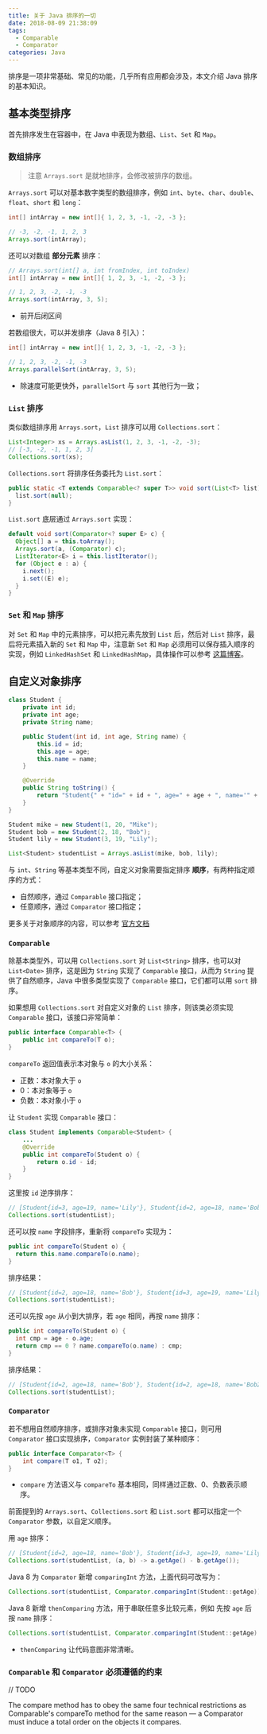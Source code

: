 ```yaml
---
title: 关于 Java 排序的一切
date: 2018-08-09 21:38:09
tags:
  - Comparable
  - Comparator
categories: Java
---
```


排序是一项非常基础、常见的功能，几乎所有应用都会涉及，本文介绍 Java 排序的基本知识。

## 基本类型排序

首先排序发生在容器中，在 Java 中表现为数组、`List`、`Set` 和 `Map`。

### 数组排序

>注意 `Arrays.sort` 是就地排序，会修改被排序的数组。

`Arrays.sort` 可以对基本数字类型的数组排序，例如 `int`、`byte`、`char`、`double`、`float`、`short` 和 `long`：

```Java
int[] intArray = new int[]{ 1, 2, 3, -1, -2, -3 };

// -3, -2, -1, 1, 2, 3
Arrays.sort(intArray);
```

<!-- more -->

还可以对数组 **部分元素** 排序：

```Java
// Arrays.sort(int[] a, int fromIndex, int toIndex)
int[] intArray = new int[]{ 1, 2, 3, -1, -2, -3 };

// 1, 2, 3, -2, -1, -3
Arrays.sort(intArray, 3, 5);
```

* 前开后闭区间

若数组很大，可以并发排序（Java 8 引入）：

```Java
int[] intArray = new int[]{ 1, 2, 3, -1, -2, -3 };

// 1, 2, 3, -2, -1, -3
Arrays.parallelSort(intArray, 3, 5);
```

* 除速度可能更快外，`parallelSort` 与 `sort` 其他行为一致；

### `List` 排序

类似数组排序用 `Arrays.sort`，`List` 排序可以用 `Collections.sort`：

```Java
List<Integer> xs = Arrays.asList(1, 2, 3, -1, -2, -3);
// [-3, -2, -1, 1, 2, 3]
Collections.sort(xs);
```

`Collections.sort` 将排序任务委托为 `List.sort`：

```Java
public static <T extends Comparable<? super T>> void sort(List<T> list) {
  list.sort(null);
}
```

`List.sort` 底层通过 `Arrays.sort` 实现：

```Java
default void sort(Comparator<? super E> c) {
  Object[] a = this.toArray();
  Arrays.sort(a, (Comparator) c);
  ListIterator<E> i = this.listIterator();
  for (Object e : a) {
    i.next();
    i.set((E) e);
  }
}
```

### `Set` 和 `Map` 排序

对 `Set` 和 `Map` 中的元素排序，可以把元素先放到 `List` 后，然后对 `List` 排序，最后将元素插入新的 `Set` 和 `Map` 中，注意新 `Set` 和 `Map` 必须用可以保存插入顺序的实现，例如 `LinkedHashSet` 和 `LinkedHashMap`，具体操作可以参考 [这篇博客](https://www.baeldung.com/java-sorting)。

## 自定义对象排序

```Java
class Student {
    private int id;
    private int age;
    private String name;

    public Student(int id, int age, String name) {
        this.id = id;
        this.age = age;
        this.name = name;
    }

    @Override
    public String toString() {
        return "Student{" + "id=" + id + ", age=" + age + ", name='" + name + '\'' + '}';
    }
}

Student mike = new Student(1, 20, "Mike");
Student bob = new Student(2, 18, "Bob");
Student lily = new Student(3, 19, "Lily");

List<Student> studentList = Arrays.asList(mike, bob, lily);
```

与 `int`、`String` 等基本类型不同，自定义对象需要指定排序 **顺序**，有两种指定顺序的方式：

* 自然顺序，通过 `Comparable` 接口指定；
* 任意顺序，通过 `Comparator` 接口指定；

更多关于对象顺序的内容，可以参考 [官方文档](https://docs.oracle.com/javase/tutorial/collections/interfaces/order.html)

### `Comparable`

除基本类型外，可以用 `Collections.sort` 对 `List<String>` 排序，也可以对 `List<Date>` 排序，这是因为 `String` 实现了 `Comparable` 接口，从而为 `String` 提供了自然顺序，Java 中很多类型实现了 `Comparable` 接口，它们都可以用 `sort` 排序。

如果想用 `Collections.sort` 对自定义对象的 `List` 排序，则该类必须实现 `Comparable` 接口，该接口非常简单：

```Java
public interface Comparable<T> {
    public int compareTo(T o);
}
```

`compareTo` 返回值表示本对象与 `o` 的大小关系：

* 正数：本对象大于 `o`
* 0：本对象等于 `o`
* 负数：本对象小于 `o`

让 `Student` 实现 `Comparable` 接口：

```Java
class Student implements Comparable<Student> {
    ...
    @Override
    public int compareTo(Student o) {
        return o.id - id;
    }
}
```

这里按 `id` 逆序排序：

```Java
// [Student{id=3, age=19, name='Lily'}, Student{id=2, age=18, name='Bob'}, Student{id=1, age=20, name='Mike'}]
Collections.sort(studentList);
```

还可以按 `name` 字段排序，重新将 `compareTo` 实现为：

```Java
public int compareTo(Student o) {
  return this.name.compareTo(o.name);
}
```

排序结果：

```Java
// [Student{id=2, age=18, name='Bob'}, Student{id=3, age=19, name='Lily'}, Student{id=1, age=20, name='Mike'}]
Collections.sort(studentList);
```

还可以先按 `age` 从小到大排序，若 `age` 相同，再按 `name` 排序：

```Java
public int compareTo(Student o) {
  int cmp = age - o.age;
  return cmp == 0 ? name.compareTo(o.name) : cmp;
}
```

排序结果：

```Java
// [Student{id=2, age=18, name='Bob'}, Student{id=2, age=18, name='Bob2'}, Student{id=3, age=19, name='Lily'}, Student{id=1, age=20, name='Mike'}]
Collections.sort(studentList);
```

### `Comparator`

若不想用自然顺序排序，或排序对象未实现 `Comparable` 接口，则可用 `Comparator` 接口实现排序，`Comparator` 实例封装了某种顺序：

```Java
public interface Comparator<T> {
    int compare(T o1, T o2);
}
```

* `compare` 方法语义与 `compareTo` 基本相同，同样通过正数、0、负数表示顺序。

前面提到的 `Arrays.sort`、`Collections.sort` 和 `List.sort` 都可以指定一个 `Comparator` 参数，以自定义顺序。

用 `age` 排序：

```Java
// [Student{id=2, age=18, name='Bob'}, Student{id=3, age=19, name='Lily'}, Student{id=1, age=20, name='Mike'}]
Collections.sort(studentList, (a, b) -> a.getAge() - b.getAge());
```

Java 8 为 `Comparator` 新增 `comparingInt` 方法，上面代码可改写为：

```Java
Collections.sort(studentList, Comparator.comparingInt(Student::getAge));
```

Java 8 新增 `thenComparing` 方法，用于串联任意多比较元素，例如 先按 `age` 后按 `name` 排序：

```Java
Collections.sort(studentList, Comparator.comparingInt(Student::getAge).thenComparing(Student::getName));
```

* `thenComparing` 让代码意图非常清晰。

### `Comparable` 和 `Comparator` 必须遵循的约束

// TODO

The compare method has to obey the same four technical restrictions as Comparable's compareTo method for the same reason — a Comparator must induce a total order on the objects it compares.

